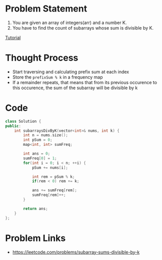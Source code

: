 # Problem Statement
1. You are given an array of integers(arr) and a number K.
2. You have to find the count of subarrays whose sum is divisible by K.

[Tutorial](https://www.youtube.com/watch?v=QM0klnvTQzk&list=PL-Jc9J83PIiEp9DKNiaQyjuDeg3XSoVMR&index=31)

# Thought Process
- Start traversing and calculating prefix sum at each index
- Store the `prefixSum % k` in a frequency map
- If a remainder repeats, that means that from its previous occurence to this occurence, the sum of the subarray will be divisible by k

# Code
```cpp
class Solution {
public:
    int subarraysDivByK(vector<int>& nums, int k) {
        int n = nums.size();
        int pSum = 0;
        map<int, int> sumFreq;

        int ans = 0;
        sumFreq[0] = 1;
        for(int i = 0; i < n; ++i) {
            pSum += nums[i];

            int rem = pSum % k;
            if(rem < 0) rem += k;

            ans += sumFreq[rem];
            sumFreq[rem]++;
        }

        return ans;
    }
};
```

# Problem Links
- https://leetcode.com/problems/subarray-sums-divisible-by-k
